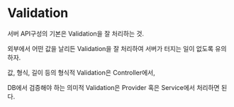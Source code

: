 # Validation
서버 API구성의 기본은 Validation을 잘 처리하는 것.

외부에서 어떤 값을 날리든 Validation을 잘 처리하여 서버가 터지는 일이 없도록 유의하자. 

값, 형식, 길이 등의 형식적 Validation은 Controller에서, 

DB에서 검증해야 하는 의미적 Validation은 Provider 혹은 Service에서 처리하면 된다.